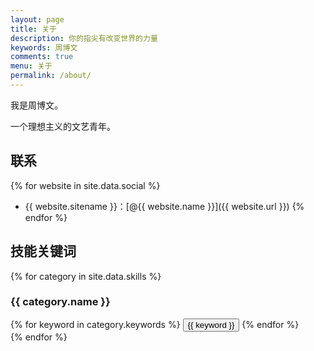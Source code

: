 ```yaml
---
layout: page
title: 关于
description: 你的指尖有改变世界的力量
keywords: 周博文
comments: true
menu: 关于
permalink: /about/
---
```


我是周博文。

一个理想主义的文艺青年。


## 联系

{% for website in site.data.social %}
* {{ website.sitename }}：[@{{ website.name }}]({{ website.url }})
{% endfor %}

## 技能关键词

{% for category in site.data.skills %}
### {{ category.name }}
<div class="btn-inline">
{% for keyword in category.keywords %}
<button class="btn btn-outline" type="button">{{ keyword }}</button>
{% endfor %}
</div>
{% endfor %}
